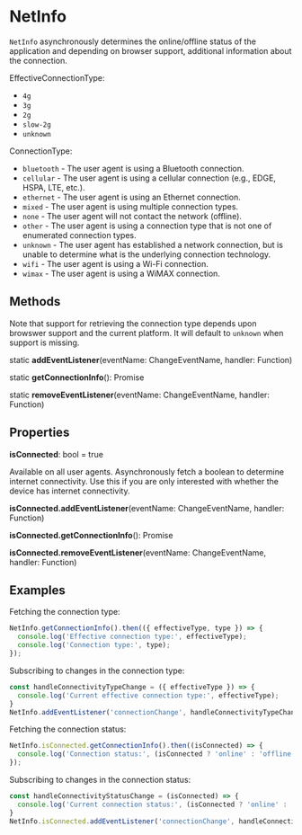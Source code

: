 # NetInfo

`NetInfo` asynchronously determines the online/offline status of the
application and depending on browser support, additional information about the connection.

EffectiveConnectionType:

* `4g`
* `3g`
* `2g`
* `slow-2g`
* `unknown`

ConnectionType:

* `bluetooth` - The user agent is using a Bluetooth connection.
* `cellular` - The user agent is using a cellular connection (e.g., EDGE, HSPA, LTE, etc.).
* `ethernet` - The user agent is using an Ethernet connection.
* `mixed` -  The user agent is using multiple connection types.
* `none` - The user agent will not contact the network (offline).
* `other` - The user agent is using a connection type that is not one of enumerated connection types.
* `unknown` -  The user agent has established a network connection, but is unable to determine what is the underlying connection technology.
* `wifi` - The user agent is using a Wi-Fi connection.
* `wimax` -  The user agent is using a WiMAX connection.

## Methods

Note that support for retrieving the connection type depends upon browswer
support and the current platform. It will default to `unknown` when
support is missing.

static **addEventListener**(eventName: ChangeEventName, handler: Function)

static **getConnectionInfo**(): Promise

static **removeEventListener**(eventName: ChangeEventName, handler: Function)

## Properties

**isConnected**: bool = true

Available on all user agents. Asynchronously fetch a boolean to determine
internet connectivity. Use this if you are only interested with whether the device has internet connectivity.

**isConnected.addEventListener**(eventName: ChangeEventName, handler: Function)

**isConnected.getConnectionInfo**(): Promise

**isConnected.removeEventListener**(eventName: ChangeEventName, handler: Function)

## Examples

Fetching the connection type:

```js
NetInfo.getConnectionInfo().then(({ effectiveType, type }) => {
  console.log('Effective connection type:', effectiveType);
  console.log('Connection type:', type);
});
```

Subscribing to changes in the connection type:

```js
const handleConnectivityTypeChange = ({ effectiveType }) => {
  console.log('Current effective connection type:', effectiveType);
}
NetInfo.addEventListener('connectionChange', handleConnectivityTypeChange);
```

Fetching the connection status:

```js
NetInfo.isConnected.getConnectionInfo().then((isConnected) => {
  console.log('Connection status:', (isConnected ? 'online' : 'offline'));
});
```

Subscribing to changes in the connection status:

```js
const handleConnectivityStatusChange = (isConnected) => {
  console.log('Current connection status:', (isConnected ? 'online' : 'offline'));
}
NetInfo.isConnected.addEventListener('connectionChange', handleConnectivityStatusChange);
```
